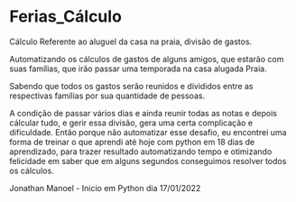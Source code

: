 # Ferias_Cálculo

 Cálculo Referente ao aluguel da casa na praia, divisão de gastos.

Automatizando os cálculos de gastos de alguns amigos, que estarão com suas famílias, que irão passar uma temporada na casa alugada Praia.

Sabendo que todos os gastos serão reunidos e divididos entre as respectivas famílias por sua quantidade de pessoas.

A condição de passar vários dias e ainda reunir todas as notas e depois cálcular tudo, e gerir essa divisão, gera uma certa complicação e dificuldade.
Então porque não automatizar esse desafio, eu encontrei uma forma de treinar o que aprendi até hoje com python em 18 dias de aprendizado, para trazer resultado automatizando tempo e otimizando felicidade em saber que em alguns segundos conseguimos resolver todos os cálculos.

Jonathan Manoel - Inicio em Python dia 17/01/2022

